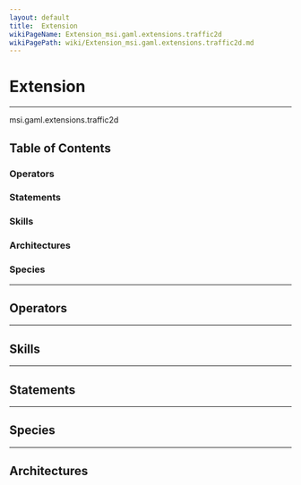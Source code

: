 ```yaml
---
layout: default
title:  Extension
wikiPageName: Extension_msi.gaml.extensions.traffic2d
wikiPagePath: wiki/Extension_msi.gaml.extensions.traffic2d.md
---
```


# Extension

----

 msi.gaml.extensions.traffic2d

## Table of Contents
### Operators


### Statements


### Skills


### Architectures



### Species



----

## Operators
	

----

## Skills
	

----

## Statements
		
	
----

## Species
	
	
----

## Architectures 
	
